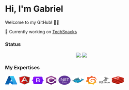 <!--
**gabriellima09/gabriellima09** is a ✨ _special_ ✨ repository because its `README.md` (this file) appears on your GitHub profile.
-->

# Hi, I'm Gabriel 
Welcome to my GitHub! :slightly_smiling_face::raised_hands:

:hammer: Currently working on <a href="https://github.com/gabriellima09/techsnacks">TechSnacks</a>

### Status
<p align="center">
  <a href="https://github.com/gabriellima09/github-readme-stats">
    <img height="150rem" align="center" src="https://github-readme-stats.vercel.app/api?username=gabriellima09&theme=blueberry&show_icons=true&hide=issues" />
  </a>
  <a href="https://github.com/gabriellima09/github-readme-stats">
    <img height="150rem" align="center" src="https://github-readme-stats.vercel.app/api/top-langs/?username=gabriellima09&theme=blueberry&show_icons=true&langs_count=4&layout=compact" />
  </a>
</p>

### My Expertises
<div style="display: inline-block">
  <img align="center" alt="Azure" height="30" width="40" src="https://raw.githubusercontent.com/devicons/devicon/master/icons/azure/azure-original.svg" style="max-width:100%;" />
     <img align="center" alt="AngularJS" height="30" width="40" src="https://raw.githubusercontent.com/devicons/devicon/master/icons/angularjs/angularjs-original.svg" style="max-width:100%;" />
  <img align="center" alt="Boostrap" height="30" width="40" src="https://raw.githubusercontent.com/devicons/devicon/master/icons/bootstrap/bootstrap-original.svg" style="max-width:100%;" />
  <img align="center" alt="CSharp" height="30" width="40" src="https://raw.githubusercontent.com/devicons/devicon/master/icons/csharp/csharp-original.svg" style="max-width:100%;" />
  <img align="center" alt="DotNet Core" height="30" width="40" src="https://raw.githubusercontent.com/devicons/devicon/master/icons/dotnetcore/dotnetcore-original.svg" style="max-width:100%;" />
   <img align="center" alt="Docker" height="30" width="40" src="https://raw.githubusercontent.com/devicons/devicon/master/icons/docker/docker-original.svg" style="max-width:100%;" />
     <img align="center" alt="Grafana" height="30" width="40" src="https://raw.githubusercontent.com/devicons/devicon/master/icons/grafana/grafana-original.svg" style="max-width:100%;" />
    <img align="center" alt="Microsoft SQL Server" height="30" width="40" src="https://raw.githubusercontent.com/devicons/devicon/master/icons/microsoftsqlserver/microsoftsqlserver-plain-wordmark.svg" style="max-width:100%;" />
  <img align="center" alt="Redis" height="30" width="40" src="https://raw.githubusercontent.com/devicons/devicon/master/icons/redis/redis-original.svg" style="max-width:100%;" />
</div>
